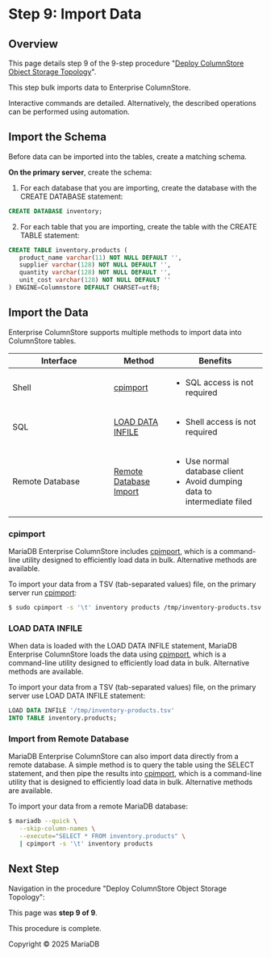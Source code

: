 # Step 9: Import Data

## Overview

This page details step 9 of the 9-step procedure "[Deploy ColumnStore Object Storage Topology](./)".

This step bulk imports data to Enterprise ColumnStore.

Interactive commands are detailed. Alternatively, the described operations can be performed using automation.

## Import the Schema

Before data can be imported into the tables, create a matching schema.

**On the primary server**, create the schema:

1. For each database that you are importing, create the database with the CREATE DATABASE statement:

```sql
CREATE DATABASE inventory;
```

2. For each table that you are importing, create the table with the CREATE TABLE statement:

```sql
CREATE TABLE inventory.products (
   product_name varchar(11) NOT NULL DEFAULT '',
   supplier varchar(128) NOT NULL DEFAULT '',
   quantity varchar(128) NOT NULL DEFAULT '',
   unit_cost varchar(128) NOT NULL DEFAULT ''
) ENGINE=Columnstore DEFAULT CHARSET=utf8;
```

## Import the Data

Enterprise ColumnStore supports multiple methods to import data into ColumnStore tables.

<table><thead><tr><th width="184.99993896484375">Interface</th><th>Method</th><th>Benefits</th></tr></thead><tbody><tr><td>Shell</td><td><a href="step-9-import-data.md#cpimport">cpimport</a></td><td><ul><li>SQL access is not required</li></ul></td></tr><tr><td>SQL</td><td><a href="step-9-import-data.md#load-data-infile">LOAD DATA INFILE</a></td><td><ul><li>Shell access is not required</li></ul></td></tr><tr><td>Remote Database</td><td><a href="step-9-import-data.md#import-from-remote-database">Remote Database Import</a></td><td><ul><li>Use normal database client</li><li>Avoid dumping data to intermediate filed</li></ul></td></tr></tbody></table>

### cpimport

MariaDB Enterprise ColumnStore includes [cpimport](https://app.gitbook.com/s/rBEU9juWLfTDcdwF3Q14/data-import-with-mariadb-enterprise-columnstore/mariadb-enterprise-columnstore-data-loading-with-cpimport), which is a command-line utility designed to efficiently load data in bulk. Alternative methods are available.

To import your data from a TSV (tab-separated values) file, on the primary server run [cpimport](https://app.gitbook.com/s/rBEU9juWLfTDcdwF3Q14/data-import-with-mariadb-enterprise-columnstore/mariadb-enterprise-columnstore-data-loading-with-cpimport):

```bash
$ sudo cpimport -s '\t' inventory products /tmp/inventory-products.tsv
```

### LOAD DATA INFILE

When data is loaded with the LOAD DATA INFILE statement, MariaDB Enterprise ColumnStore loads the data using [cpimport](https://app.gitbook.com/s/rBEU9juWLfTDcdwF3Q14/data-import-with-mariadb-enterprise-columnstore/mariadb-enterprise-columnstore-data-loading-with-cpimport), which is a command-line utility designed to efficiently load data in bulk. Alternative methods are available.

To import your data from a TSV (tab-separated values) file, on the primary server use LOAD DATA INFILE statement:

```sql
LOAD DATA INFILE '/tmp/inventory-products.tsv'
INTO TABLE inventory.products;
```

### Import from Remote Database

MariaDB Enterprise ColumnStore can also import data directly from a remote database. A simple method is to query the table using the SELECT statement, and then pipe the results into [cpimport](https://app.gitbook.com/s/rBEU9juWLfTDcdwF3Q14/data-import-with-mariadb-enterprise-columnstore/mariadb-enterprise-columnstore-data-loading-with-cpimport), which is a command-line utility that is designed to efficiently load data in bulk. Alternative methods are available.

To import your data from a remote MariaDB database:

```bash
$ mariadb --quick \
   --skip-column-names \
   --execute="SELECT * FROM inventory.products" \
   | cpimport -s '\t' inventory products
```

## Next Step

Navigation in the procedure "Deploy ColumnStore Object Storage Topology":

This page was **step 9 of 9**.

This procedure is complete.

Copyright © 2025 MariaDB
